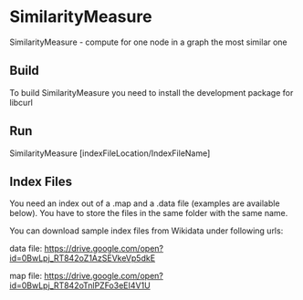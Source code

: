 # SimilarityMeasure
SimilarityMeasure - compute for one node in a graph the most similar one

## Build
To build SimilarityMeasure you need to install the development package for libcurl

## Run

SimilarityMeasure [indexFileLocation/IndexFileName]

## Index Files
You need an index out of a .map and a .data file (examples are available below). You have to store the files in the same folder with the same name.

You can download sample index files from Wikidata under following urls:

data file:
https://drive.google.com/open?id=0BwLpj_RT842oZ1AzSEVkeVp5dkE

map file:
https://drive.google.com/open?id=0BwLpj_RT842oTnlPZFo3eEI4V1U
